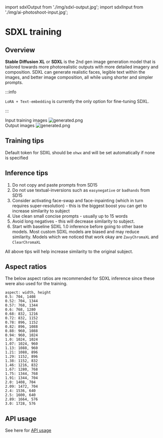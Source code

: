 ---
---
import sdxlOutput from './img/sdxl-output.jpg';
import sdxlInput from './img/ai-photoshoot-input.jpg';

# SDXL training
## Overview

**Stable Diffusion XL** or **SDXL** is the 2nd gen image generation model that is tailored towards more photorealistic outputs with more detailed imagery and composition. SDXL can generate realistic faces, legible text within the images, and better image composition, all while using shorter and simpler prompts.


:::info

`LoRA + Text-embedding` is currently the only option for fine-tuning SDXL.

:::

<div style={{ display: "grid", 'grid-template-columns': '1fr 1fr', gap: '1.5rem' }}>
<div>
Input training images

<img src={sdxlInput} alt="generated.png" />
</div>

<div>
Output images

<img src={sdxlOutput} alt="generated.png" />

</div>
</div>

## Training tips

Default token for SDXL should be `ohwx` and will be set automatically if none is specified

## Inference tips

1. Do not copy and paste prompts from SD15
1. Do not use textual-inversions such as `easynegative` or `badhands` from SD15
1. Consider activating face-swap and face-inpainting (which in turn requires super-resolution) - this is the biggest boost you can get to increase similarity to subject
1. Use clean small concise prompts - usually up to 15 words
1. Avoid long negatives - this will decrease similarity to subject.
1. Start with baseline SDXL 1.0 inference before going to other base models. Most custom SDXL models are biased and may reduce similarity. Models which we noticed that work okay are `ZavyChromaXL` and `ClearChromaXL`

All above tips will help increase similarity to the original subject.

## Aspect ratios
The below aspect ratios are recommended for SDXL inference since these were also used for the training.
```text
aspect: width, height
0.5: 704, 1408
0.52: 704, 1344
0.57: 768, 1344
0.6: 768, 1280
0.68: 832, 1216
0.72: 832, 1152
0.78: 896, 1152
0.82: 896, 1088
0.88: 960, 1088
0.94: 960, 1024
1.0: 1024, 1024
1.07: 1024, 960
1.13: 1088, 960
1.21: 1088, 896
1.29: 1152, 896
1.38: 1152, 832
1.46: 1216, 832
1.67: 1280, 768
1.75: 1344, 768
1.91: 1344, 704
2.0: 1408, 704
2.09: 1472, 704
2.4: 1536, 640
2.5: 1600, 640
2.89: 1664, 576
3.0: 1728, 576
```

## API usage
See here for [API usage](/docs/api/sdxl-api)
